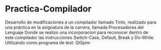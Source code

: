 # Practica-Compilador
Desarrollo de modificaciones a un compilador llamado Tinto, realizado para una práctica en la asignatura de la carrera, llamada Procesadores del Lenguaje
Donde se realizo una incorporacion para reconocer dentro de este compilador las instrucciones Switch-Case, Default, Break y Do-While.
Utilizando como programa de test: QtSpim
